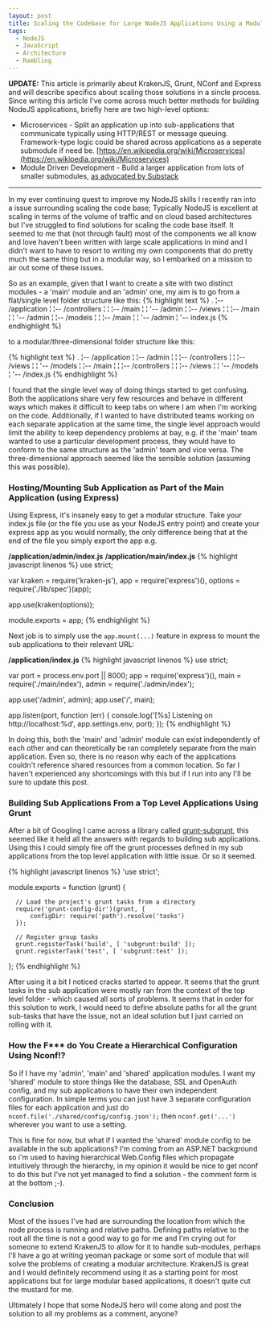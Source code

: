 ```yaml
---
layout: post
title: Scaling the Codebase for Large NodeJS Applications Using a Modular Architecture
tags:
  - NodeJS
  - JavaScript
  - Architecture
  - Rambling
---
```


**UPDATE:** This article is primarily about KrakenJS, Grunt, NConf and Express and will describe specifics about scaling those solutions in a sincle process. Since writing this article I've come across much better methods for building NodeJS applications, briefly here are two high-level options:

 - Microservices - Split an application up into sub-applications that communicate typically using HTTP/REST or message queuing. Framework-type logic could be shared across applications as a seperate submodule if need be. [https://en.wikipedia.org/wiki/Microservices](https://en.wikipedia.org/wiki/Microservices)
 - Module Driven Development - Build a larger application from lots of smaller submodules, [as advocated by Substack](http://substack.net/how_I_write_modules)

___

In my ever continuing quest to improve my NodeJS skills I recently ran into a issue surrounding scaling the code base; Typically NodeJS is excellent at scaling in terms of the volume of traffic and on cloud based architectures but I've struggled to find solutions for scaling the code base itself. It seemed to me that (not through fault) most of the components we all know and love haven't been written with large scale applications in mind and I didn't want to have to resort to writing my own components that do pretty much the same thing but in a modular way, so I embarked on a mission to air out some of these issues.

So as an example, given that I want to create a site with two distinct modules - a 'main' module and an 'admin' one, my aim is to go from a flat/single level folder structure like this:
{% highlight text %}
    .
    ¦-- /application
    ¦   ¦-- /controllers
    ¦   ¦   ¦-- /main
    ¦   ¦   '-- /admin
    ¦   ¦-- /views
    ¦   ¦   ¦-- /main
    ¦   ¦   '-- /admin
    ¦   ¦-- /models
    ¦   ¦   ¦-- /main
    ¦   ¦   '-- /admin
    ¦   '-- index.js
{% endhighlight %}

to a modular/three-dimensional folder structure like this:

{% highlight text %}
    .
    ¦-- /application
    ¦  ¦-- /admin
    ¦  ¦   ¦-- /controllers
    ¦  ¦   ¦-- /views
    ¦  ¦   '-- /models
    ¦  ¦-- /main
    ¦  ¦   ¦-- /controllers
    ¦  ¦   ¦-- /views
    ¦  ¦   '-- /models
    ¦  '-- /index.js
{% endhighlight %}


I found that the single level way of doing things started to get confusing. Both the applications share very few resources and behave in different ways which makes it difficult to keep tabs on where I am when I'm working on the code. Additionally, if I wanted to have distributed teams working on each separate application at the same time, the single level approach would limit the ability to keep dependency problems at bay, e.g. if the 'main' team wanted to use a particular development process, they would have to conform to the same structure as the 'admin' team and vice versa.
The three-dimensional approach seemed like the sensible solution (assuming this was possible).

### Hosting/Mounting Sub Application as Part of the Main Application (using Express)
Using Express, it's insanely easy to get a modular structure.
Take your index.js file (or the file you use as your NodeJS entry point) and create your express app as you would normally, the only difference being that at the end of the file you simply export the app e.g.

**/application/admin/index.js**
**/application/main/index.js**
{% highlight javascript linenos %}
  use strict;

  var kraken = require('kraken-js'),
      app = require('express')(),
      options = require('./lib/spec')(app);

  app.use(kraken(options));

  module.exports = app;
{% endhighlight %}

Next job is to simply use the `app.mount(...)` feature in express to mount the sub applications to their relevant URL:

**/application/index.js**
{% highlight javascript linenos %}
  use strict;

  var port = process.env.port || 8000;
      app = require('express')(),
      main = require('./main/index'),
      admin = require('./admin/index');


  app.use('/admin', admin);
  app.use('/', main);


  app.listen(port, function (err) {
      console.log('[%s] Listening on http://localhost:%d',
                   app.settings.env, port);
  });
{% endhighlight %}

In doing this, both the 'main' and 'admin' module can exist independently of each other and can theoretically be ran completely separate from the main application. Even so, there is no reason why each of the applications couldn't reference shared resources from a common location. So far I haven't experienced any shortcomings with this but if I run into any I'll be sure to update this post.

### Building Sub Applications From a Top Level Applications Using Grunt
After a bit of Googling I came across a library called [grunt-subgrunt](https://github.com/tusbar/grunt-subgrunt, "grunt-subgrunt on github"), this seemed like it held all the answers with regards to building sub applications. Using this I could simply fire off the grunt processes defined in my sub applications from the top level application with little issue. Or so it seemed.

{% highlight javascript linenos %}
  'use strict';

  module.exports = function (grunt) {

      // Load the project's grunt tasks from a directory
      require('grunt-config-dir')(grunt, {
          configDir: require('path').resolve('tasks')
      });

      // Register group tasks
      grunt.registerTask('build', [ 'subgrunt:build' ]);
      grunt.registerTask('test', [ 'subgrunt:test' ]);
  };
{% endhighlight %}

After using it a bit I noticed cracks started to appear. It seems that the grunt tasks in the sub application were mostly ran from the context of the top level folder - which caused all sorts of problems. It seems that in order for this solution to work, I would need to define absolute paths for all the grunt sub-tasks that have the issue, not an ideal solution but I just carried on rolling with it.

### How the F*** do You Create a Hierarchical Configuration Using Nconf!?
So if I have my 'admin', 'main' and 'shared' application modules. I want my 'shared' module to store things like the database, SSL and OpenAuth config, and my sub applications to have their own independent configuration. 
In simple terms you can just have 3 separate configuration files for each application and just do `nconf.file('./shared/config/config.json');` then `nconf.get('...')` wherever you want to use a setting. 

This is fine for now, but what if I wanted the 'shared' module config to be available in the sub applications? I'm coming from an ASP.NET background so i'm used to having hierarchical Web.Config files which propagate intuitively through the hierarchy, in my opinion it would be nice to get nconf to do this but I've not yet managed to find a solution - the comment form is at the bottom ;-).

### Conclusion
Most of the issues I've had are surrounding the location from which the node process is running and relative paths. Defining paths relative to the root all the time is not a good way to go for me and I'm crying out for someone to extend KrakenJS to allow for it to handle sub-modules, perhaps I'll have a go at writing yeoman package or some sort of module that will solve the problems of creating a modular architecture. KrakenJS is great and I would definitely recommend using it as a starting point for most applications but for large modular based applications, it doesn't quite cut the mustard for me.

Ultimately I hope that some NodeJS hero will come along and post the solution to all my problems as a comment, anyone?
